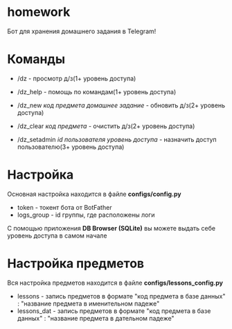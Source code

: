 # homework
Бот для хранения домашнего задания в Telegram!

# Команды
- /dz - просмотр д/з(1+ уровень доступа)
- /dz_help - помощь по командам(1+ уровень доступа)

- /dz_new *код предмета* *домашнее задание* - обновить д/з(2+ уровень доступа)
- /dz_clear *код предмета* - очистить д/з(2+ уровень доступа)

- /dz_setadmin *id пользователя* *уровень доступа* - назначить доступ пользователю(3+ уровень доступа)

# Настройка
Основная настройка находится в файле **configs/config.py**

- token - токент бота от BotFather
- logs_group - id группы, где расположены логи

С помощью приложения **DB Browser (SQLite)** вы можете выдать себе уровень доступа в самом начале

# Настройка предметов
Вся настройка предметов находится в файле **configs/lessons_config.py**

- lessons - запись предметов в формате "код предмета в базе данных" : "название предмета в именительном падеже"
- lessons_dat - запись предметов в формате "код предмета в базе данных" : "название предмета в дательном падеже"
